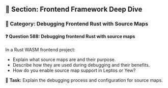 ## 📘 Section: Frontend Framework Deep Dive  
### 🔹 Category: Debugging Frontend Rust with Source Maps  
#### ❓ Question 588: Debugging frontend Rust with source maps

In a Rust WASM frontend project:

- Explain what source maps are and their purpose.
- Describe how they are used during debugging and their benefits.
- How do you enable source map support in Leptos or Yew?

🔧 **Task:** Explain the debugging process and configuration for source maps.
